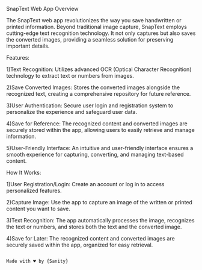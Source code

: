 SnapText Web App
Overview

The SnapText web app revolutionizes the way you save handwritten or printed information. Beyond traditional image capture, SnapText employs cutting-edge text recognition technology. It not only captures but also saves the converted images, providing a seamless solution for preserving important details.


Features:

1)Text Recognition: Utilizes advanced OCR (Optical Character Recognition) technology to extract text or numbers from images.

2)Save Converted Images: Stores the converted images alongside the recognized text, creating a comprehensive repository for future reference.

3)User Authentication: Secure user login and registration system to personalize the experience and safeguard user data.

4)Save for Reference: The recognized content and converted images are securely stored within the app, allowing users to easily retrieve and manage information.

5)User-Friendly Interface: An intuitive and user-friendly interface ensures a smooth experience for capturing, converting, and managing text-based content.

How It Works:

1)User Registration/Login: Create an account or log in to access personalized features.

2)Capture Image: Use the app to capture an image of the written or printed content you want to save.

3)Text Recognition: The app automatically processes the image, recognizes the text or numbers, and stores both the text and the converted image.

4)Save for Later: The recognized content and converted images are securely saved within the app, organized for easy retrieval.
    
                                                                                           Made with ♥️ by {Sanity} 
